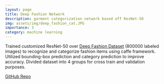 ```yaml
---
layout: page
title: Deep Fashion Network
description: garment categorization network based off ResNet-50
img: assets/img/deep_fashion_cat.JPG
importance: 3
category: machine learning
---
```


Trained customized ResNet-50 over <a href="http://mmlab.ie.cuhk.edu.hk/projects/DeepFashion.html">Deep Fashion Dataset</a> (800000 labeled images) to recognize and categorize fashion items using caffe framework.
Utilized bounding-box prediction and category prediction to improve accuracy. 
Divided dataset into 4 groups for cross train and validation purposes.

<a href="https://github.com/caseycui/DeepFashionNetwork">GitHub Repo</a>
